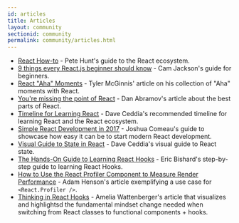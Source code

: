 ```yaml
---
id: articles
title: Articles
layout: community
sectionid: community
permalink: community/articles.html
---
```


- [React How-to](https://github.com/petehunt/react-howto) - Pete Hunt's guide to the React ecosystem.
- [9 things every React.js beginner should know](https://camjackson.net/post/9-things-every-reactjs-beginner-should-know) - Cam Jackson's guide for beginners.
- [React "Aha" Moments](https://tylermcginnis.com/react-aha-moments/) - Tyler McGinnis' article on his collection of "Aha" moments with React.
- [You're missing the point of React](https://medium.com/@dan_abramov/youre-missing-the-point-of-react-a20e34a51e1a) - Dan Abramov's article about the best parts of React.
- [Timeline for Learning React](https://daveceddia.com/timeline-for-learning-react/) - Dave Ceddia's recommended timeline for learning React and the React ecosystem.
- [Simple React Development in 2017](https://hackernoon.com/simple-react-development-in-2017-113bd563691f) - Joshua Comeau's guide to showcase how easy it can be to start modern React development.
- [Visual Guide to State in React](https://daveceddia.com/visual-guide-to-state-in-react/) - Dave Ceddia's visual guide to React state.
- [The Hands-On Guide to Learning React Hooks](https://www.telerik.com/kendo-react-ui/react-hooks-guide/) - Eric Bishard's step-by-step guide to learning React Hooks.
- [How to Use the React Profiler Component to Measure Render Performance](https://medium.com/@adamhenson/how-to-use-the-react-profiler-component-to-measure-performance-improvements-from-hooks-d43b7092d7a8) - Adam Henson's article exemplifying a use case for `<React.Profiler />`.
- [Thinking in React Hooks](https://wattenberger.com/blog/react-hooks) - Amelia Wattenberger's article that visualizes and highlightsd the fundamental mindset change needed when switching from React classes to functional components + hooks.
